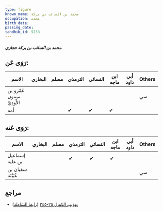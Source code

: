 ```yaml
---
type: figure
known_name: محمد بن السائب بن بركة
occupation: محدث
birth_date:
passing_date:
tahdhib_id: 5233
---
```

##### محمد بن السائب بن بركة حجازي

## رَوَى عَن:
| الاسم                     | البخاري | مسلم | الترمذي | النسائي | ابن ماجه | أبي داود | Others |
| ------------------------- | ------- | ---- | ------- | ------- | -------- | -------- | ------ |
| عَمْرو بن ميمون الأَودِيّ |         |      |         |         |          |          | سي     |
| أمه                       |         |      | ✔       | ✔       | ✔        |          |        |
## رَوَى عَنه:
| الاسم              | البخاري | مسلم | الترمذي | النسائي | ابن ماجه | أبي داود | Others |
| ------------------ | ------- | ---- | ------- | ------- | -------- | -------- | ------ |
| إسماعيل بن علية    |         |      | ✔       | ✔       | ✔        |          |        |
| سفيان بن عُيَيْنَة |         |      |         |         |          |          | سي     |
## مراجع
- [تهذيب الكمال ٢٥-٢٤٥](obsidian://open?vault=Tahdhib-al-Kamal&file=Figures/٥٢٣٣-محمد%20بن%20السائب%20بن%20بركة%20حجازي) ([رابط الشاملة](https://shamela.ws/book/3722/13338))